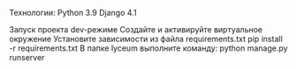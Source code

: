 Технологии:
Python 3.9 Django 4.1

Запуск проекта dev-режиме
Создайте и активируйте виртуальное окружение
Установите зависимости из файла requirements.txt
pip install -r requirements.txt
В папке lyceum выполните команду:
python manage.py runserver
